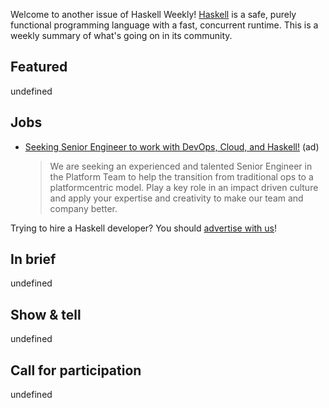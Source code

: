 Welcome to another issue of Haskell Weekly!
[Haskell](https://www.haskell.org) is a safe, purely functional programming language with a fast, concurrent runtime.
This is a weekly summary of what's going on in its community.

## Featured

undefined

## Jobs

- [Seeking Senior Engineer to work with DevOps, Cloud, and Haskell!](https://smrtr.io/mrR8B) (ad)
  > We are seeking an experienced and talented Senior Engineer in the Platform Team to help the transition from traditional ops to a platformcentric model. Play a key role in an impact driven culture and apply your expertise and creativity to make our team and company better.

Trying to hire a Haskell developer?
You should [advertise with us](https://haskellweekly.news/advertising.html)!

## In brief

undefined

## Show & tell

undefined

## Call for participation

undefined
